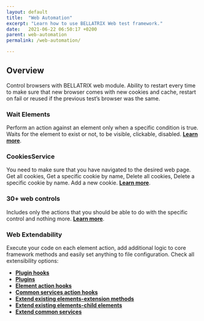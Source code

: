 ```yaml
---
layout: default
title:  "Web Automation"
excerpt: "Learn how to use BELLATRIX Web test framework."
date:   2021-06-22 06:50:17 +0200
parent: web-automation
permalink: /web-automation/

---
```

Overview
--------
Control browsers with BELLATRIX web module. Ability to restart every time to make sure that new browser comes with new cookies and cache, restart on fail or reused if the previous test’s browser was the same.


### Wait Elements ###
Perform an action against an element only when a specific condition is true. Waits for the element to exist or not, to be visible, clickable, disabled. [**Learn more**](/wait-for-elements.md).

### CookiesService ###
You need to make sure that you have navigated to the desired web page. Get all cookies, Get a specific cookie by name, Delete all cookies, Delete a specific cookie by name. Add a new cookie. [**Learn more**](/cookies-service.md).

### 30+ web controls ###
Includes only the actions that you should be able to do with the specific control and nothing more.
[**Learn more**](/simple-controls.md).

### Web Extendability ###
Execute your code on each element action, add additional logic to core framework methods and easily set anything to file configuration. Check all extensibility options:

- [**Plugin hooks**](/extensibility-test-workflow-hooks.md)
- [**Plugins**](/extensibility-custom-test-workflow-plugins.md)
- [**Element action hooks**](/extensibility-element-action-hooks.md)
- [**Common services action hooks**](/extensibility-common-services-action-hooks.md)
- [**Extend existing elements-extension methods**](/extensibility-extend-existing-elements-extension-methods.md)
- [**Extend existing elements-child elements**](/extensibility-extend-existing-elements-child-elements.md)
- [**Extend common services**](/extensibility-extend-common-services.md)







